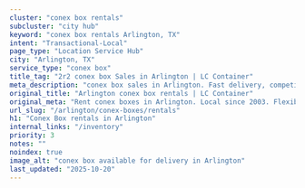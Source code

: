 ```yaml
---
cluster: "conex box rentals"
subcluster: "city hub"
keyword: "conex box rentals Arlington, TX"
intent: "Transactional-Local"
page_type: "Location Service Hub"
city: "Arlington, TX"
service_type: "conex box"
title_tag: "2r2 conex box Sales in Arlington | LC Container"
meta_description: "conex box sales in Arlington. Fast delivery, competitive pricing. Serving conex boxes area. Quote ID: FXO. Call (214) 524-4168 for your free quote today."
original_title: "Arlington conex box rentals | LC Container"
original_meta: "Rent conex boxes in Arlington. Local since 2003. Flexible rental terms. Same-week delivery available. Get your free quote — call (214) 524-4168 today."
url_slug: "/arlington/conex-boxes/rentals"
h1: "Conex Box rentals in Arlington"
internal_links: "/inventory"
priority: 3
notes: ""
noindex: true
image_alt: "conex box available for delivery in Arlington"
last_updated: "2025-10-20"
---
```


<!-- TODO: Add unique city/inventory copy, images, and internal links here. -->

